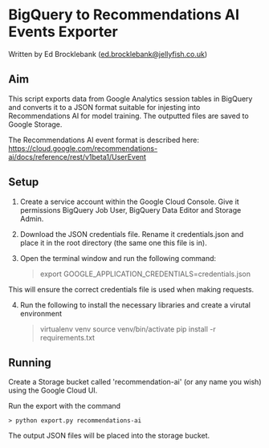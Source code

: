 # BigQuery to Recommendations AI Events Exporter

Written by Ed Brocklebank (ed.brocklebank@jellyfish.co.uk)

## Aim

This script exports data from Google Analytics session tables in BigQuery and converts
it to a JSON format suitable for injesting into Recommendations AI for model training. The
outputted files are saved to Google Storage.

The Recommendations AI event format is described here:
<https://cloud.google.com/recommendations-ai/docs/reference/rest/v1beta1/UserEvent>

## Setup

1. Create a service account within the Google Cloud Console. Give it permissions 
BigQuery Job User, BigQuery Data Editor and Storage Admin.

2. Download the JSON credentials file. Rename it credentials.json and place it in
the root directory (the same one this file is in).

3. Open the terminal window and run the following command:

	> export GOOGLE_APPLICATION_CREDENTIALS=credentials.json

This will ensure the correct credentials file is used when making requests.

4. Run the following to install the necessary libraries and create a virutal environment

	> virtualenv venv
	> source venv/bin/activate
	> pip install -r requirements.txt

## Running

Create a Storage bucket called 'recommendation-ai' (or any name you wish) using the Google Cloud UI.

Run the export with the command

	> python export.py recommendations-ai

The output JSON files will be placed into the storage bucket. 
